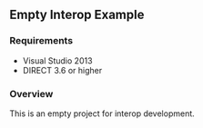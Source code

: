 ## Empty Interop Example

### Requirements

* Visual Studio 2013
* DIRECT 3.6 or higher

### Overview

This is an empty project for interop development.